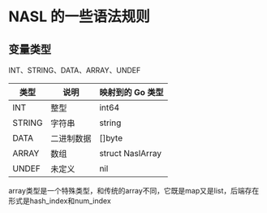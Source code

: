 # NASL 的一些语法规则

## 变量类型
INT、STRING、DATA、ARRAY、UNDEF

| 类型 | 说明 | 映射到的 Go 类型       |
| --- | --- |------------------|
| INT | 整型 | int64            |
| STRING | 字符串 | string           |
| DATA | 二进制数据 | []byte           |
| ARRAY | 数组 | struct NaslArray |
| UNDEF | 未定义 | nil              |

array类型是一个特殊类型，和传统的array不同，它既是map又是list，后端存在形式是hash_index和num_index

